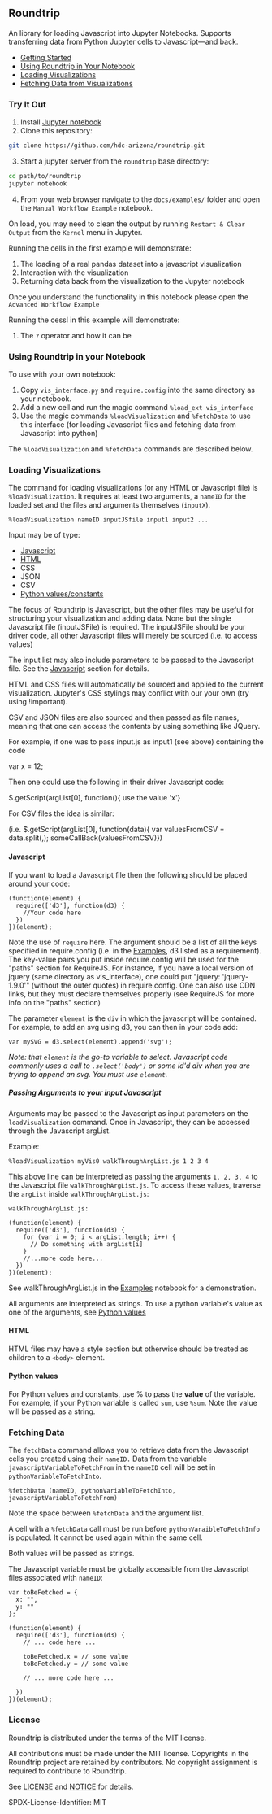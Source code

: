 ## Roundtrip

An library for loading Javascript into Jupyter
Notebooks. Supports transferring data from Python Jupyter cells to Javascript—and back.

- [Getting Started](#Getting-Started)
- [Using Roundtrip in Your Notebook](#Using-Roundtrip-in-your-Notebook)
- [Loading Visualizations](#Loading-Visualizations)
- [Fetching Data from Visualizations](#Fetching-Data)



### Try It Out
1) Install [Jupyter notebook](https://jupyter.org/install)
2) Clone this repository:
```bash
git clone https://github.com/hdc-arizona/roundtrip.git
```
3) Start a jupyter server from the `roundtrip` base directory:
```bash
cd path/to/roundtrip
jupyter notebook 
```
4) From your web browser navigate to the `docs/examples/` folder and open the `Manual Workflow Example` notebook.

On load, you may need to clean the output by running `Restart & Clear Output`
from the `Kernel` menu in Jupyter.

Running the cells in the first example will demonstrate:

1. The loading of a real pandas dataset into a javascript visualization
2. Interaction with the visualization
3. Returning data back from the visualization to the Jupyter notebook

Once you understand the functionality in this notebook please open the `Advanced Workflow Example`

Running the cessl in this example will demonstrate:
1. The `?` operator and how it can be 



### Using Roundtrip in your Notebook
 
To use with your own notebook:

1) Copy `vis_interface.py` and `require.config` into the same directory as your notebook.
2) Add a new cell and run the magic command `%load_ext vis_interface`
3) Use the magic commands `%loadVisualization` and `%fetchData` to use this interface (for loading Javascript files and fetching data from Javascript into python)

The `%loadVisualization` and `%fetchData` commands are described below.



### Loading Visualizations

The command for loading visualizations (or any HTML or Javascript file) is
`%loadVisualization`. It requires at least two arguments, a `nameID` for the
loaded set and the files and arguments themselves (`inputX`).

```
%loadVisualization nameID inputJSfile input1 input2 ...
```

Input may be of type:

- [Javascript](#Javascript) 
- [HTML](#HTML)
- CSS
- JSON
- CSV
- [Python values/constants](#Python-values)

The focus of Roundtrip is Javascript, but the other files may be useful for
structuring your visualization and adding data. None but the single Javascript
file (inputJSFile) is required. The inputJSFile should be your driver code, all other
Javascript files will merely be sourced (i.e. to access values)

The input list may also include parameters to be passed to the Javascript
file. See the [Javascript](#Javascript) section for details.

HTML and CSS files will automatically be sourced and applied to the current visualization.
Jupyter's CSS stylings may conflict with our your own (try using !important).

CSV and JSON files are also sourced and then passed as file names, meaning that one can access
the contents by using something like JQuery.

For example, if one was to pass input.js as input1 (see above) containing the code

var x = 12;

Then one could use the following in their driver Javascript code:

$.getScript(argList\[0\], function(){ use the value 'x'}

For CSV files the idea is similar:

(i.e. $.getScript(argList\[0\], function(data){ var valuesFromCSV = data.split(,); someCallBack(valuesFromCSV)})

#### Javascript

If you want to load a Javascript file then the following should be placed around your code:

```
(function(element) {
  require(['d3'], function(d3) {
    //Your code here
  })
})(element);
```

Note the use of `require` here. The argument should be a list of all the keys
specified in require.config (i.e. in the [Examples](#Examples), d3 listed as a
requirement). The key-value pairs you put inside require.config will be used for
the "paths" section for RequireJS. For instance, if you have a local version of 
jquery (same directory as vis_interface), one could put "jquery: 'jquery-1.9.0'" 
(without the outer quotes) in require.config. One can also use CDN links, but they 
must declare themselves properly (see RequireJS for more info on the "paths" section)

The parameter `element` is the `div` in which the javascript will be
contained. For example, to add an svg using d3, you can then in your code add:

`var mySVG = d3.select(element).append('svg');`

*Note: that `element` is the go-to variable to select. Javascript code commonly
uses a call to `.select('body')` or some id'd div when you are trying to append
an svg. You must use `element`.*

##### Passing Arguments to your input Javascript

Arguments may be passed to the Javascript as input parameters on the
`loadVisualization` command. Once in Javascript, they can be accessed through
the Javascript argList.  

Example:
```
%loadVisualization myVis0 walkThroughArgList.js 1 2 3 4
```

This above line can be interpreted as passing the arguments `1, 2, 3, 4` to
the Javascript file `walkThroughArgList.js`. To access these values, traverse
the `argList` inside `walkThroughArgList.js`:

```
walkThroughArgList.js:

(function(element) {
  require(['d3'], function(d3) {
    for (var i = 0; i < argList.length; i++) {
      // Do something with argList[i]
    }
    //...more code here...
  })
})(element);
```

See
walkThroughArgList.js in the [Examples](#Examples) notebook for a
demonstration.

All arguments are interpreted as strings. To use a python variable's value
as one of the arguments, see [Python values](#Python-values)

#### HTML

HTML files may have a style section but otherwise should be treated as
children to a `<body>` element.

#### Python values

For Python values and constants, use % to pass the **value** of the
variable. For example, if your Python variable is called `sum`, use `%sum`.
Note the value will be passed as a string.



### Fetching Data

The `fetchData` command allows you to retrieve data from the Javascript cells
you created using their `nameID.` Data from the variable
`javascriptVariableToFetchFrom` in the `nameID` cell will be set in
`pythonVariableToFetchInto`.

```
%fetchData (nameID, pythonVariableToFetchInto, javascriptVariableToFetchFrom)
```

Note the space between `%fetchData` and the argument list.

A cell with a `%fetchData` call must be run before `pythonVaraibleToFetchInfo`
is populated. It cannot be used again within the same cell.

Both values will be passed as strings.

The Javascript variable must be globally accessible from the Javascript files
associated with `nameID`:

```
var toBeFetched = {
  x: "",
  y: ""
};

(function(element) {
  require(['d3'], function(d3) {
    // ... code here ...

    toBeFetched.x = // some value
    toBeFetched.y = // some value

    // ... more code here ...

  })
})(element);
```

### License

Roundtrip is distributed under the terms of the MIT license.

All contributions must be made under the MIT license.  Copyrights in the
Roundtrip project are retained by contributors.  No copyright assignment is
required to contribute to Roundtrip.

See [LICENSE](https://github.com/hdc-arizona/roundtrip/blob/master/LICENSE) and
[NOTICE](https://github.com/hdc-arizona/roundtrip/blob/master/NOTICE) for details.

SPDX-License-Identifier: MIT
